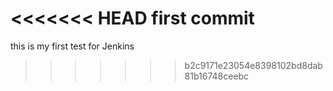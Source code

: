 <<<<<<< HEAD
first commit
=======
this is my first test for Jenkins
>>>>>>> b2c9171e23054e8398102bd8dab81b16748ceebc
